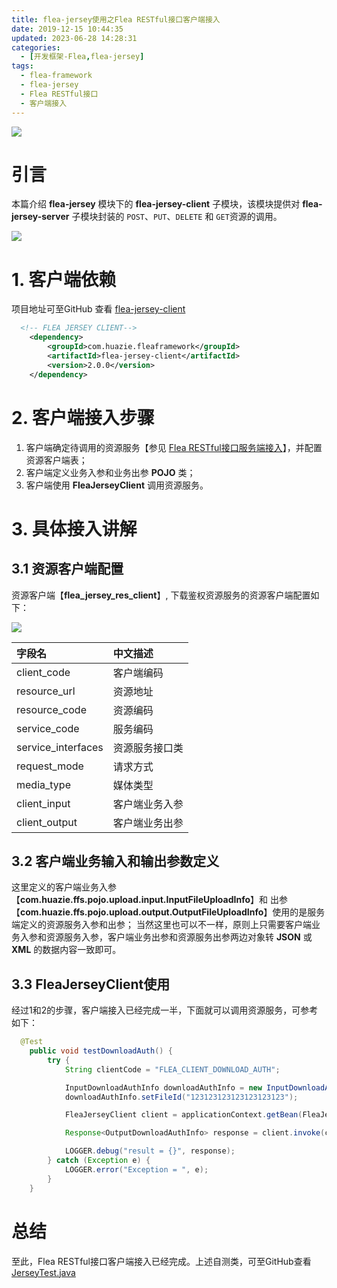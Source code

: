 ```yaml
---
title: flea-jersey使用之Flea RESTful接口客户端接入
date: 2019-12-15 10:44:35
updated: 2023-06-28 14:28:31
categories:
  - [开发框架-Flea,flea-jersey]
tags:
  - flea-framework
  - flea-jersey
  - Flea RESTful接口
  - 客户端接入
---
```


![](/images/flea-logo.png)

# 引言
本篇介绍 **flea-jersey** 模块下的 **flea-jersey-client** 子模块，该模块提供对 **flea-jersey-server** 子模块封装的 `POST`、`PUT`、`DELETE` 和 `GET`资源的调用。

<!-- more -->

[![](/images/flea-framework.png)](https://github.com/Huazie/flea-framework)

# 1. 客户端依赖
项目地址可至GitHub 查看 [flea-jersey-client](https://github.com/Huazie/flea-framework/tree/dev/flea-jersey/flea-jersey-client)
```xml
  <!-- FLEA JERSEY CLIENT-->
    <dependency>
        <groupId>com.huazie.fleaframework</groupId>
        <artifactId>flea-jersey-client</artifactId>
        <version>2.0.0</version>
    </dependency>
```

# 2. 客户端接入步骤
1. 客户端确定待调用的资源服务【参见 [Flea RESTful接口服务端接入](/2019/11/29/flea-framework/flea-jersey/flea-jersey-server/)】，并配置资源客户端表；
2. 客户端定义业务入参和业务出参 **POJO** 类；
3. 客户端使用 **FleaJerseyClient** 调用资源服务。

# 3. 具体接入讲解
## 3.1 资源客户端配置
资源客户端【**flea_jersey_res_client**】, 下载鉴权资源服务的资源客户端配置如下：

![](flea_jersey_res_client.png)

|   字段名                |    中文描述        |
|:------------------------|:----------------------|
|client_code          | 客户端编码          |
|resource_url        | 资源地址             |
|resource_code     | 资源编码            |
|service_code        | 服务编码             |
|service_interfaces |资源服务接口类 |
|request_mode      | 请求方式       |
|media_type          | 媒体类型            |
|client_input        |  客户端业务入参  |
|client_output      |  客户端业务出参  |

## 3.2 客户端业务输入和输出参数定义
这里定义的客户端业务入参【**com.huazie.ffs.pojo.upload.input.InputFileUploadInfo**】和 出参【**com.huazie.ffs.pojo.upload.output.OutputFileUploadInfo**】使用的是服务端定义的资源服务入参和出参；
当然这里也可以不一样，原则上只需要客户端业务入参和资源服务入参，客户端业务出参和资源服务出参两边对象转 **JSON** 或 **XML** 的数据内容一致即可。

## 3.3 FleaJerseyClient使用
经过1和2的步骤，客户端接入已经完成一半，下面就可以调用资源服务，可参考如下：
```java
  @Test
    public void testDownloadAuth() {
        try {
            String clientCode = "FLEA_CLIENT_DOWNLOAD_AUTH";

            InputDownloadAuthInfo downloadAuthInfo = new InputDownloadAuthInfo();
            downloadAuthInfo.setFileId("123123123123123123123");

            FleaJerseyClient client = applicationContext.getBean(FleaJerseyClient.class);

            Response<OutputDownloadAuthInfo> response = client.invoke(clientCode, downloadAuthInfo, OutputDownloadAuthInfo.class);

            LOGGER.debug("result = {}", response);
        } catch (Exception e) {
            LOGGER.error("Exception = ", e);
        }
    }
```

# 总结

至此，Flea RESTful接口客户端接入已经完成。上述自测类，可至GitHub查看 [JerseyTest.java](https://github.com/Huazie/flea-framework/blob/dev/flea-jersey/flea-jersey-client/src/test/java/com/huazie/fleaframework/jersey/client/resource/JerseyTest.java)

